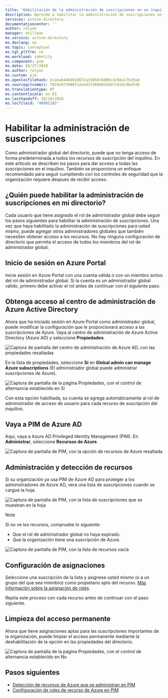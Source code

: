 ```yaml
---
title: 'Habilitación de la administración de suscripciones en un inquilino: Azure | Microsoft Docs'
description: Aprenda a habilitar la administración de suscripciones en un inquilino cuando se usa Azure AD Privileged Identity Management (PIM).
services: active-directory
documentationcenter: ''
author: rolyon
manager: mtillman
ms.service: active-directory
ms.devlang: na
ms.topic: conceptual
ms.tgt_pltfrm: na
ms.workload: identity
ms.component: pim
ms.date: 03/27/2018
ms.author: rolyon
ms.custom: pim
ms.openlocfilehash: bcaea64484010672a53050cb806c4256a17b19a8
ms.sourcegitcommit: 7824e973908fa2edd37d666026dd7c03dc0bafd0
ms.translationtype: HT
ms.contentlocale: es-ES
ms.lasthandoff: 10/10/2018
ms.locfileid: "48901182"
---
```

# <a name="enable-subscription-management-in-your-tenant"></a>Habilitar la administración de suscripciones

Como administrador global del directorio, puede que no tenga acceso de forma predeterminada a todos los recursos de suscripción del inquilino. En este artículo se describen los pasos para dar acceso a todas las suscripciones en el inquilino. También se proporciona un enfoque recomendado para seguir cumpliendo con los controles de seguridad que la organización requiere después de recibir acceso.

## <a name="who-can-enable-management-of-subscriptions-in-my-directory"></a>¿Quién puede habilitar la administración de suscripciones en mi directorio?

Cada usuario que tiene asignado el rol de administrador global debe seguir los pasos siguientes para habilitar la administración de suscripciones. Una vez que haya habilitado la administración de suscripciones para usted mismo, puede agregar otros administradores globales que también necesiten obtener acceso a los recursos. No hay ninguna configuración de directorio que permita el acceso de todos los miembros del rol de administrador global.

## <a name="sign-in-to-the-azure-portal"></a>Inicio de sesión en Azure Portal

Inicie sesión en Azure Portal con una cuenta válida o con un miembro activo del rol de administrador global. Si la cuenta es un administrador global válido, primero debe activar el rol antes de continuar con el siguiente paso.

## <a name="access-the-azure-active-directory-admin-center"></a>Obtenga acceso al centro de administración de Azure Active Directory

Ahora que ha iniciado sesión en Azure Portal como administrador global, puede modificar la configuración que le proporcionará acceso a las suscripciones de Azure. Vaya al centro de administración de Azure Active Directory (Azure AD) y seleccione **Propiedades**.

![Captura de pantalla del centro de administración de Azure AD, con las propiedades resaltadas](media/azure-pim-resource-rbac/aad_properties.png)

En la lista de propiedades, seleccione **Sí** en **Global admin can manage Azure subscriptions** (El administrador global puede administrar suscripciones de Azure).

![Captura de pantalla de la página Propiedades, con el control de alternancia establecido en Sí](media/azure-pim-resource-rbac/aad_properties_save.png)

Con esta opción habilitada, su cuenta se agrega automáticamente al rol de administrador de acceso de usuario para cada recurso de suscripción del inquilino.

## <a name="browse-to-azure-ad-pim"></a>Vaya a PIM de Azure AD

 Aquí, vaya a Azure AD Privileged Identity Management (PIM). En **Administrar**, seleccione **Recursos de Azure**.

![Captura de pantalla de PIM, con la opción de recursos de Azure resaltada](media/azure-pim-resource-rbac/aadpim_manage_azure_resources.png)

## <a name="manage-and-discover-resources"></a>Administración y detección de recursos

Si su organización ya usa PIM de Azure AD para proteger a los administradores de Azure AD, verá una lista de suscripciones cuando se cargue la hoja.

![Captura de pantalla de PIM, con la lista de suscripciones que se muestran en la hoja](media/azure-pim-resource-rbac/aadpim_manage_azure_resource_some_there.png)

> [!NOTE]
> Si no ve los recursos, compruebe lo siguiente:
>- Que el rol de administrador global no haya expirado. 
>- Que la organización tiene una suscripción de Azure.

![Captura de pantalla de PIM, con la lista de recursos vacía](media/azure-pim-resource-rbac/aadpim_rbac_empty_resource_list.png)

## <a name="configure-assignments"></a>Configuración de asignaciones

Seleccione una suscripción de la lista y asígnese usted mismo (o a un grupo del que sea miembro) como propietario apto del recurso. 
[Más información sobre la asignación de roles](pim-resource-roles-assign-roles.md).

Repita este proceso con cada recurso antes de continuar con el paso siguiente.

## <a name="clean-up-standing-access"></a>Limpieza del acceso permanente

Ahora que tiene asignaciones aptas para las suscripciones importantes de la organización, puede limpiar el acceso permanente mediante la deshabilitación de la opción en las propiedades del directorio.

![Captura de pantalla de la página Propiedades, con el control de alternancia establecido en No](media/azure-pim-resource-rbac/aad_properties_no.png)

## <a name="next-steps"></a>Pasos siguientes

- [Detección de recursos de Azure que se administran en PIM](pim-resource-roles-discover-resources.md)
- [Configuración de roles de recurso de Azure en PIM](pim-resource-roles-configure-role-settings.md)
